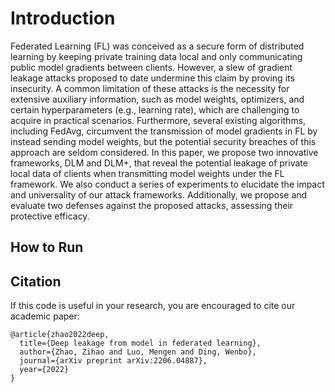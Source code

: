 # Introduction
Federated Learning (FL) was conceived as a secure form of distributed learning by keeping private training data local and only communicating public model gradients between clients. However, a slew of gradient leakage attacks proposed to date undermine this claim by proving its insecurity. A common limitation of these attacks is the necessity for extensive auxiliary information, such as model weights, optimizers, and certain hyperparameters (e.g., learning rate), which are challenging to acquire in practical scenarios. Furthermore, several existing algorithms, including FedAvg, circumvent the transmission of model gradients in FL by instead sending model weights, but the potential security breaches of this approach are seldom considered. In this paper, we propose two innovative frameworks, DLM and DLM+, that reveal the potential leakage of private local data of clients when transmitting model weights under the FL framework. We also conduct a series of experiments to elucidate the impact and universality of our attack frameworks. Additionally, we propose and evaluate two defenses against the proposed attacks, assessing their protective efficacy.


## How to Run



## Citation

If this code is useful in your research, you are encouraged to cite our academic paper:
```
@article{zhao2022deep,
  title={Deep leakage from model in federated learning},
  author={Zhao, Zihao and Luo, Mengen and Ding, Wenbo},
  journal={arXiv preprint arXiv:2206.04887},
  year={2022}
}
```
